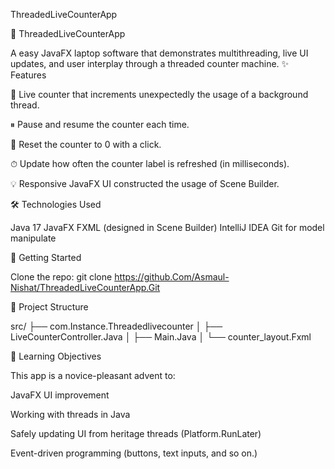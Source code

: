 ThreadedLiveCounterApp

🧵 ThreadedLiveCounterApp

A easy JavaFX laptop software that demonstrates multithreading, live UI updates, and user interplay through a threaded counter machine. ✨ Features

🔢 Live counter that increments unexpectedly the usage of a background thread.

⏸ Pause and resume the counter each time.

🔁 Reset the counter to 0 with a click.

⏱ Update how often the counter label is refreshed (in milliseconds).

💡 Responsive JavaFX UI constructed the usage of Scene Builder.

🛠 Technologies Used

Java 17 
JavaFX
FXML (designed in Scene Builder)
IntelliJ IDEA
Git for model manipulate

🚀 Getting Started

Clone the repo:
git clone https://github.Com/Asmaul-Nishat/ThreadedLiveCounterApp.Git

📂 Project Structure

src/ ├── com.Instance.Threadedlivecounter │ ├── LiveCounterController.Java │ ├── Main.Java │ └── counter_layout.Fxml

📌 Learning Objectives

This app is a novice-pleasant advent to:

JavaFX UI improvement

Working with threads in Java

Safely updating UI from heritage threads (Platform.RunLater)

Event-driven programming (buttons, text inputs, and so on.)
